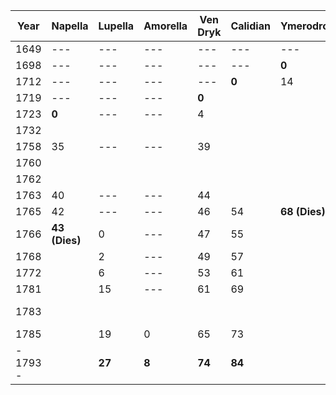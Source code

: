 | Year | Napella | Lupella | Amorella | Ven Dryk | Calidian | Ymerodrol | Fenian | Circe | Lucius | **Mazikeen** | Bismuth | Jasper | Duska | Alfread | Rolbam | Seram | Malkath | Stronvan |
| ---- | ---- | ---- | ---- | ---- | ---- | ---- | ---- | ---- | ---- | ---- | ---- | ---- | ---- | ---- | ---- | ---- | ---- | ---- |
| 1649 | --- | --- | --- | --- | --- | --- | --- | --- | --- | --- | --- | --- | 0 | --- | --- | --- | --- | --- |
| 1698 | --- | --- | --- | --- | --- | **0** | --- | --- | --- | --- | --- | --- |  |  |  |  |  |  |
| 1712 | --- | --- | --- | --- | **0** | 14 | --- | --- | --- | --- | --- | --- |  |  |  |  |  |  |
| 1719 | --- | --- | --- | **0** |  |  | --- | --- | --- | --- | --- | --- |  |  |  |  |  |  |
| 1723 | **0** | --- | --- | 4 |  |  | --- | --- | --- | --- | --- | --- |  |  |  |  |  |  |
| 1732 |  |  |  |  |  |  |  |  | **0** | --- | --- | --- |  |  |  |  |  |  |
| 1758 | 35 | --- | --- | 39 |  |  | --- | **0** |  | --- | --- | --- |  |  |  |  |  |  |
| 1760 |  |  |  |  |  |  |  |  |  | **0** | --- | --- |  |  |  |  |  |  |
| 1762 |  |  |  |  |  |  |  |  |  |  | --- | --- |  |  |  |  |  |  |
| 1763 | 40 | --- | --- | 44 |  |  | 0 | 5 |  |  | --- | --- |  |  |  |  |  |  |
| 1765 | 42 | --- | --- | 46 | 54 | **68 (Dies)** | 2 | 7 |  |  | --- | --- |  |  |  |  |  |  |
| 1766 | **43 (Dies)** | 0 | --- | 47 | 55 |  | 3 | 8 |  |  | --- | --- |  |  |  |  |  |  |
| 1768 |  | 2 | --- | 49 | 57 |  |  |  |  |  | **0** | **0** |  |  |  |  |  |  |
| 1772 |  | 6 | --- | 53 | 61 |  |  |  |  |  |  |  |  |  |  |  |  |  |
| 1781 |  | 15 | --- | 61 | 69 |  | 18 | 23 |  |  |  |  |  |  |  |  |  |  |
| 1783 |  |  |  |  |  |  |  |  | **51 (Dies)** |  |  |  |  |  |  |  |  |  |
| 1785 |  | 19 | 0 | 65 | 73 |  | 22 | 27 |  |  |  |  |  |  |  |  |  |  |
| - 1793 - |  | **27** | **8** | **74** | **84** |  | **30** | **35** |  | **33** | **25** | **25** | **144** |  |  |  |  |  |
